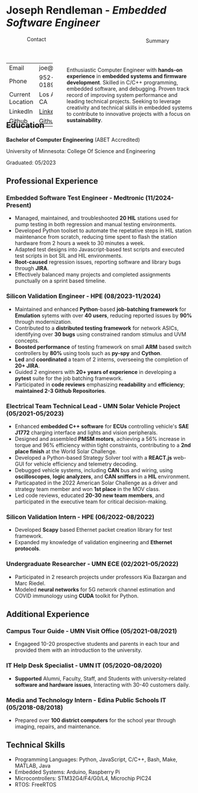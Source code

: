 # **Joseph Rendleman** \- _Embedded Software Engineer_

<div style="width: 100%; height: 200px">
    <div style="margin-right: 75%; height: 150px">
        <header style="position: relative; vertical-align: top; margin-left: 30%">Contact</header>
        <table style="position: relative; vertical-align: top;">
            <tr>
                <td>Email</td>
                <td>joe@cojilas.com</td>
            </tr>
            <tr>
                <td>Phone</td>
                <td>952-681-0189</td>
            </tr>
            <tr>
                <td>Current Location</td>
                <td>Los Angeles, CA</td>
            </tr>
            <tr>
                <td>LinkedIn</td>
                <td><a href="https://www.linkedin.com/in/joseph-rendleman">LinkedIn</a></td>
            </tr>
            <tr>
                <td>Github</td>
                <td><a href="https://github.com/Jrendl">Github</a></td>
            </tr>
        </table>
    </div>
    <div style="margin-left: 25%;">
        <header style="top:-146px; position: relative; vertical-align: top; margin-left: 50%">Summary</header>
        <p style="top:-140px; position: relative; vertical-align: top; margin-left: 10%">
            Enthusiastic Computer Engineer with <b>hands-on experience</b> in <b>embedded systems and firmware development</b>. Skilled in C/C++ programming, embedded software, and debugging. Proven track record of improving system performance and leading technical projects. Seeking to leverage creativity and technical skills in embedded systems to contribute to innovative projects with a focus on <b>sustainability</b>.
        </p>
    </div>
</div>

## Education

 **Bachelor of Computer Engineering** (ABET Accredited)

 University of Minnesota: College Of Science and Engineering

 Graduated: 05/2023

## Professional Experience

### **Embedded Software Test Engineer** - Medtronic (11/2024-Present)
 - Managed, maintained, and troubleshooted **20 HIL** stations used for pump testing in both regression and manual testing
   environments.
 - Developed Python toolset to automate the repetative steps in HIL station maintenance from scratch, reducing time spent to
   flash the station hardware from 2 hours a week to 30 minutes a week.
 - Adapted test designs into Javascript-based test scripts and executed test scripts in bot SIL and HIL environments.
 - **Root-caused** regression issues, reporting software and library bugs through **JIRA**.
 - Effectively balanced many projects and completed assignments punctually on a sprint based timeline.

### **Silicon Validation Engineer** - HPE (08/2023-11/2024)
 - Maintained and enhanced **Python**-based **job-batching framework** for **Emulation** sytems with over **40 users**,
   reducing reported issues by **90%** through modernization.
 - Contributed to a **distributed testing framework** for network ASICs, identifying over **30 bugs** using constrained
   random stimulus and UVM concepts.
 - **Boosted performance** of testing framework on small **ARM** based switch controllers by **80%** using
   tools such as **py-spy** and **Cython**.
 - **Led** and **coordinated** a team of 2 interns, overseeing the completion of **20+ JIRA**.
 - Guided 2 engineers with **20+ years of experience** in developing a **pytest** suite for the job batching
   framework.
 - Participated in **code reviews** emphasizing **readability** and **efficiency**; **maintained 2-3 Github Repositories**.

### **Electrical Team Technical Lead** - UMN Solar Vehicle Project (05/2021-05/2023)
 - Enhanced **embedded C++ software** for **ECUs** controlling vehicle's **SAE J1772** charging interface and lights and vision peripherals.
 - Designed and assembled **PMSM motors**, achieving a 56% increase in torque and 96% efficiency within tight constraints,
   contributing to a **2nd place finish** at the World Solar Challenge.
 - Developed a Python-based Strategy Solver tool with a **REACT.js** web-GUI for vehicle efficiency and telemetry decoding.
 - Debugged vehicle systems, including **CAN** bus and wiring, using **oscilloscopes**, **logic analyzers**, and **CAN sniffers**
   in a **HIL** environment.
 - Particapated in the 2022 American Solar Challenge as a driver and strategy team member and won **1st place** in the
   MOV class.
 - Led code reviews, educated **20-30 new team members**, and participated in the executive team for critical decision-making.

### **Silicon Validation Intern** - HPE (06/2022-08/2022)
 - Developed **Scapy** based Ethernet packet creation library for test framework.
 - Expanded my knowledge of validation engineering and **Ethernet protocols**.

### **Undergraduate Researcher** - UMN ECE (02/2021-05/2022)
 - Participated in 2 research projects under professors Kia Bazargan and Marc Riedel.
 - Modeled **neural networks** for 5G network channel estimation and COVID immunology using **CUDA** toolkit for Python.

## Additional Experience

### **Campus Tour Guide** - UMN Visit Office (05/2021-08/2021)
 -  Engageed 10-20 prospective students and parents in each tour and provided them with an introduction to the university.

### **IT Help Desk Specialist** - UMN IT (05/2020-08/2020)
 - **Supported** Alumni, Faculty, Staff, and Students with university-related **software and hardware issues**,
   Interacting with 30-40 customers daily.

### **Media and Technology Intern** - Edina Public Schools IT (05/2018-08/2018)
 - Prepared over **100 district computers** for the school year through imaging, repairs, and maintenance.


## Technical Skills

- Programming Languages: Python, JavaScript, C/C++, Bash, Make, MATLAB, Java
- Embedded Systems: Arduino, Raspberry Pi
- Microcontrollers: STM32G4/F4/G0/L4, Microchip PIC24
- RTOS: FreeRTOS
